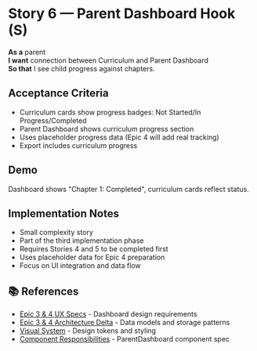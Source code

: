 # Story 6 — Parent Dashboard Hook (S)

**As a** parent  
**I want** connection between Curriculum and Parent Dashboard  
**So that** I see child progress against chapters.

## Acceptance Criteria

* Curriculum cards show progress badges: Not Started/In Progress/Completed
* Parent Dashboard shows curriculum progress section
* Uses placeholder progress data (Epic 4 will add real tracking)
* Export includes curriculum progress

## Demo

Dashboard shows "Chapter 1: Completed", curriculum cards reflect status.

## Implementation Notes

- Small complexity story
- Part of the third implementation phase
- Requires Stories 4 and 5 to be completed first
- Uses placeholder data for Epic 4 preparation
- Focus on UI integration and data flow

## 📚 References

- [Epic 3 & 4 UX Specs](../../../../frontend-specs/eic-3&4.md) - Dashboard design requirements
- [Epic 3 & 4 Architecture Delta](../../../../architecture/epic3&4-delta.md) - Data models and storage patterns
- [Visual System](../../../../frontend-specs/3-visual-system.md) - Design tokens and styling
- [Component Responsibilities](../../../../architecture/2-components-responsibilities.md) - ParentDashboard component spec
